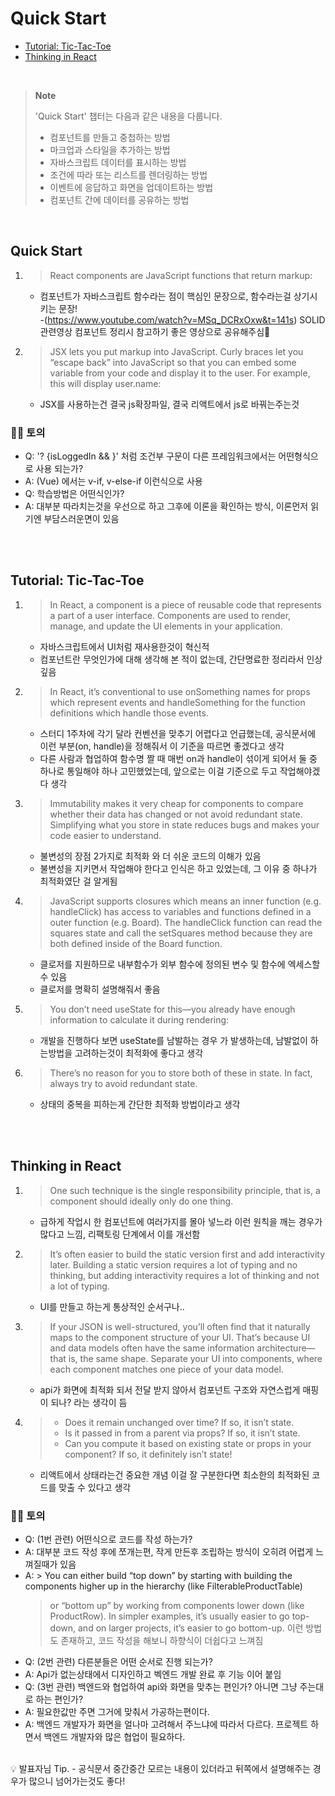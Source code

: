 # Quick Start

- [Tutorial: Tic-Tac-Toe](#tutorial-tic-tac-toe)
- [Thinking in React](#thinking-in-react)

<br />

> **Note**
>
> 'Quick Start' 챕터는 다음과 같은 내용을 다룹니다.
>
> - 컴포넌트를 만들고 중첩하는 방법
> - 마크업과 스타일을 추가하는 방법
> - 자바스크립트 데이터를 표시하는 방법
> - 조건에 따라 또는 리스트를 렌더링하는 방법
> - 이벤트에 응답하고 화면을 업데이트하는 방법
> - 컴포넌트 간에 데이터를 공유하는 방법

<br />

## Quick Start
  1. > React components are JavaScript functions that return markup:
        - 컴포넌트가 자바스크립트 함수라는 점이 핵심인 문장으로, 함수라는걸 상기시키는 문장!   
        -(https://www.youtube.com/watch?v=MSq_DCRxOxw&t=141s) SOLID 관련영상 컴포넌트 정리시 참고하기 좋은 영상으로 공유해주심💙
       
  2. > JSX lets you put markup into JavaScript. Curly braces let you “escape back” into JavaScript so that you can embed some variable from your code and display it to the user.
     > For example, this will display user.name:
        - JSX를 사용하는건 결국 js확장파일, 결국 리액트에서 js로 바꿔는주는것      

### 🤷‍♀️ 토의 
- Q: '? {isLoggedIn && <AdminPanel />}' 처럼 조건부 구문이 다른 프레임워크에서는 어떤형식으로 사용 되는가?
- A: (Vue) 에서는 v-if, v-else-if 이런식으로 사용
- Q: 학습방법은 어떤식인가?
- A: 대부분 따라치는것을 우선으로 하고 그후에 이론을 확인하는 방식, 이론먼저 읽기엔 부담스러운면이 있음
      
<br /> 
<br />

## Tutorial: Tic-Tac-Toe
  1. > In React, a component is a piece of reusable code that represents a part of a user interface. Components are used to render, manage, and update the UI elements in your application.
        - 자바스크립트에서 UI처럼 재사용한것이 혁신적  
        - 컴포넌트란 무엇인가에 대해 생각해 본 적이 없는데, 간단명료한 정리라서 인상 깊음  
     
  2. > In React, it’s conventional to use onSomething names for props which represent events and handleSomething for the function definitions which handle those events.
        - 스터디 1주차에 각기 달라 컨벤션을 맞추기 어렵다고 언급했는데, 공식문서에 이런 부분(on, handle)을 정해줘서 이 기준을 따르면 좋겠다고 생각
        - 다른 사람과 협업하여 함수명 짤 때 매번 on과 handle이 섞이게 되어서 둘 중 하나로 통일해야 하나 고민했었는데, 앞으로는 이걸 기준으로 두고 작업해야겠다 생각
      
  3. > Immutability makes it very cheap for components to compare whether their data has changed or not
     > avoid redundant state. Simplifying what you store in state reduces bugs and makes your code easier to understand.
        - 불변성의 장점 2가지로 최적화 와 더 쉬운 코드의 이해가 있음
        - 불변성을 지키면서 작업해야 한다고 인식은 하고 있었는데, 그 이유 중 하나가 최적화였단 걸 알게됨
       
  4. > JavaScript supports closures which means an inner function (e.g. handleClick) has access to variables and functions defined in a outer function (e.g. Board).
     > The handleClick function can read the squares state and call the setSquares method because they are both defined inside of the Board function. 
        - 클로저를 지원하므로 내부함수가 외부 함수에 정의된 변수 및 함수에 엑세스할 수 있음
        - 클로저를 명확히 설명해줘서 좋음 
      
  5. > You don’t need useState for this—you already have enough information to calculate it during rendering:
        - 개발을 진행하다 보면 useState를 남발하는 경우 가 발생하는데, 남발없이 하는방법을 고려하는것이 최적화에 좋다고 생각
        
  6. > There’s no reason for you to store both of these in state. In fact, always try to avoid redundant state.       
        - 상태의 중복을 피하는게 간단한 최적화 방법이라고 생각
<br /> 
<br />

## Thinking in React
  1. > One such technique is the single responsibility principle, that is, a component should ideally only do one thing.
        - 급하게 작업시 한 컴포넌트에 여러가지를 몰아 넣느라 이런 원칙을 깨는 경우가 많다고 느낌, 리팩토링 단계에서 이를 개선함

  2. > It’s often easier to build the static version first and add interactivity later. Building a static version requires a lot of typing and no thinking, 
       but adding interactivity requires a lot of thinking and not a lot of typing.
        - UI를 만들고 하는게 통상적인 순서구나..  
  
  3. > If your JSON is well-structured, you’ll often find that it naturally maps to the component structure of your UI. 
     > That’s because UI and data models often have the same information architecture—that is, the same shape. Separate your UI into components, 
     > where each component matches one piece of your data model.
        - api가 화면에 최적화 되서 전달 받지 않아서 컴포넌트 구조와 자연스럽게 매핑이 되나? 라는 생각이 듬

  4. > - Does it remain unchanged over time? If so, it isn’t state.
     > - Is it passed in from a parent via props? If so, it isn’t state.
     > - Can you compute it based on existing state or props in your component? If so, it definitely isn’t state!
        - 리액트에서 상태라는건 중요한 개념 이걸 잘 구분한다면 최소한의 최적화된 코드를 맞출 수 있다고 생각

### 🤷‍♀️ 토의 
- Q: (1번 관련) 어떤식으로 코드를 작성 하는가?
- A: 대부분 코드 작성 후에 쪼개는편, 작게 만든후 조립하는 방식이 오히려 어렵게 느껴질때가 있음
- A: > You can either build “top down” by starting with building the components higher up in the hierarchy (like FilterableProductTable) 
     > or “bottom up” by working from components lower down (like ProductRow). In simpler examples, it’s usually easier to go top-down, 
     > and on larger projects, it’s easier to go bottom-up.
     > 이런 방법도 존재하고, 코드 작성을 해보니 하향식이 더쉽다고 느껴짐
- Q: (2번 관련) 다른분들은 어떤 순서로 진행 되는가?
- A: Api가 없는상태에서 디자인하고 벡엔드 개발 완료 후 기능 이어 붙임
- Q: (3번 관련) 백엔드와 협업하여 api와 화면을 맞추는 편인가? 아니면 그냥 주는대로 하는 편인가?
- A: 필요한값만 주면 그거에 맞춰서 가공하는편이다. 
- A: 백엔드 개발자가 화면을 얼나마 고려해서 주느냐에 따라서 다르다. 프로젝트 하면서 백엔드 개발자와 많은 협업이 필요하다.
<br />      
💡 발표자님 Tip. 
  - 공식문서 중간중간 모르는 내용이 있더라고 뒤쪽에서 설명해주는 경우가 많으니 넘어가는것도 좋다!

